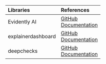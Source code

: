|Libraries         |References                                                                                            |
|:-----------------|:-----------------------------------------------------------------------------------------------------|
|Evidently AI      |[GitHub](https://github.com/evidentlyai/evidently) <br> [Documentation](https://docs.evidentlyai.com/)|
|explainerdashboard|[GitHub](https://github.com/deepchecks/deepchecks) <br> [Documentation](https://explainerdashboard.readthedocs.io/en/latest/)|
|deepchecks        |[GitHub](https://github.com/deepchecks/deepchecks) <br> [Documentation](https://docs.deepchecks.com/stable/getting-started/welcome.html?utm_campaign=/&utm_medium=referral&utm_source=deepchecks.com)
